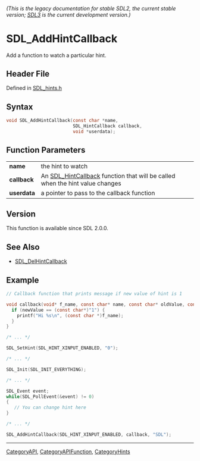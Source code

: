###### (This is the legacy documentation for stable SDL2, the current stable version; [SDL3](https://wiki.libsdl.org/SDL3/) is the current development version.)
# SDL_AddHintCallback

Add a function to watch a particular hint.

## Header File

Defined in [SDL_hints.h](https://github.com/libsdl-org/SDL/blob/SDL2/include/SDL_hints.h)

## Syntax

```c
void SDL_AddHintCallback(const char *name,
                         SDL_HintCallback callback,
                         void *userdata);

```

## Function Parameters

|                  |                                                                                                  |
| ---------------- | ------------------------------------------------------------------------------------------------ |
| **name**         | the hint to watch                                                                                |
| **callback**     | An [SDL_HintCallback](SDL_HintCallback) function that will be called when the hint value changes |
| **userdata**     | a pointer to pass to the callback function                                                       |

## Version

This function is available since SDL 2.0.0.

## See Also

- [SDL_DelHintCallback](SDL_DelHintCallback)


## Example

```c
// Callback function that prints message if new value of hint is 1

void callback(void* f_name, const char* name, const char* oldValue, const char* newValue) {
  if (newValue == (const char*)"1") {
    printf("Hi %s\n", (const char *)f_name);
  }
}

/* ... */

SDL_SetHint(SDL_HINT_XINPUT_ENABLED, "0");

/* ... */

SDL_Init(SDL_INIT_EVERYTHING);

/* ... */

SDL_Event event;
while(SDL_PollEvent(&event) != 0)
{
   // You can change hint here
}

/* ... */

SDL_AddHintCallback(SDL_HINT_XINPUT_ENABLED, callback, "SDL");
```

----
[CategoryAPI](CategoryAPI), [CategoryAPIFunction](CategoryAPIFunction), [CategoryHints](CategoryHints)

